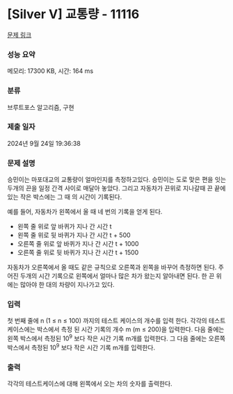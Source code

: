 # [Silver V] 교통량 - 11116 

[문제 링크](https://www.acmicpc.net/problem/11116) 

### 성능 요약

메모리: 17300 KB, 시간: 164 ms

### 분류

브루트포스 알고리즘, 구현

### 제출 일자

2024년 9월 24일 19:36:38

### 문제 설명

<p>승민이는 마포대교의 교통량이 얼마인지를 측정하고있다. 승민이는 도로 맞은 편을 잇는 두개의 끈을 일정 간격 사이로 매달아 놓았다. 그리고 자동차가 끈위로 지나갈때 끈 끝에 있는 작은 박스에는 그 때 의 시간이 기록된다. </p>

<p>예를 들어, 자동차가 왼쪽에서 올 때 네 번의 기록을 얻게 된다.</p>

<ul>
	<li>왼쪽 줄 위로 앞 바퀴가 지나 간 시간 t</li>
	<li>왼쪽 줄 위로 뒷 바퀴가 지나 간 시간 t + 500</li>
	<li>오른쪽 줄 위로 앞 바퀴가 지나 간 시간 t + 1000</li>
	<li>오른쪽 줄 위로 뒷 바퀴가 지나 간 시간 t + 1500</li>
</ul>

<p>자동차가 오른쪽에서 올 때도 같은 규칙으로 오른쪽과 왼쪽을 바꾸어 측정하면 된다. 주어진 두개의 시간 기록으로 왼쪽에서 얼마나 많은 차가 왔는지 알아내면 된다. 한 끈 위에는 많아야 한 대의 차량이 지나가고 있다.</p>

### 입력 

 <p>첫 번째 줄에 n (1 ≤ n ≤ 100) 까지의 테스트 케이스의 개수를 입력 한다.  각각의 테스트 케이스에는 박스에서 측정 된 시간 기록의 개수 m (m ≤ 200)을 입력한다. 다음 줄에는 왼쪽 박스에서 측정된 10<sup>9</sup> 보다 작은 시간 기록 m개를 입력한다. 그 다음 줄에는 오른쪽 박스에서 측정된 10<sup>9</sup> 보다 작은 시간 기록 m개를 입력한다.</p>

### 출력 

 <p>각각의 테스트케이스에 대해 왼쪽에서 오는 차의 숫자를 출력한다.</p>

